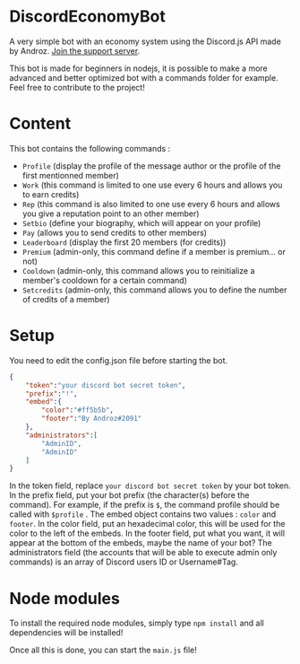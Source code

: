 # DiscordEconomyBot
A very simple bot with an economy system using the Discord.js API made by Androz. [Join the support server](https://discord.gg/sSfQ7uW).

This bot is made for beginners in nodejs, it is possible to make a more advanced and better optimized bot with a commands folder for example. Feel free to contribute to the project!

# Content
This bot contains the following commands :
  * `Profile` (display the profile of the message author or the profile of the first mentionned member)
  * `Work` (this command is limited to one use every 6 hours and allows you to earn credits)
  * `Rep` (this command is also limited to one use every 6 hours and allows you give a reputation point to an other member)
  * `Setbio` (define your biography, which will appear on your profile)
  * `Pay` (allows you to send credits to other members)
  * `Leaderboard` (display the first 20 members (for credits))
  * `Premium` (admin-only, this command define if a member is premium... or not)
  * `Cooldown` (admin-only, this command allows you to reinitialize a member's cooldown for a certain command)
  * `Setcredits` (admin-only, this command allows you to define the number of credits of a member)
  
# Setup
You need to edit the config.json file before starting the bot.
```Json
{
    "token":"your discord bot secret token",
    "prefix":"!",
    "embed":{
        "color":"#ff5b5b",
        "footer":"By Androz#2091"
    },
    "administrators":[
        "AdminID",
        "AdminID"
    ]
}
```
In the token field, replace `your discord bot secret token` by your bot token.
In the prefix field, put your bot prefix (the character(s) before the command). For example, if the prefix is `$`, the command profile should be called with `$profile` .
The embed object contains two values : `color` and `footer`. 
In the color field, put an hexadecimal color, this will be used for the color to the left of the embeds. 
In the footer field, put what you want, it will appear at the bottom of the embeds, maybe the name of your bot?
The administrators field (the accounts that will be able to execute admin only commands) is an array of Discord users ID or Username#Tag.

# Node modules
To install the required node modules, simply type `npm install` and all dependencies will be installed!

Once all this is done, you can start the `main.js` file!
